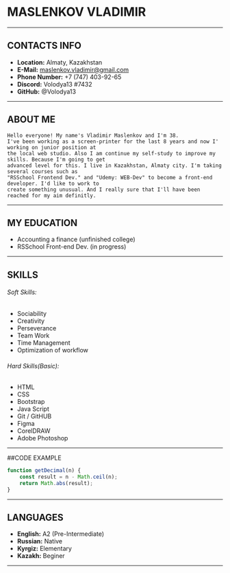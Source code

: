 # MASLENKOV  VLADIMIR 
---
## CONTACTS INFO
* __Location:__ Almaty, Kazakhstan
* __E-Mail:__ maslenkov.vladimir@gmail.com
* __Phone Number:__ +7 (747) 403-92-65
* __Discord:__ Volodya13 #7432
* __GitHub:__ @Volodya13
---
## ABOUT ME
```
Hello everyone! My name's Vladimir Maslenkov and I'm 38. 
I've been working as a screen-printer for the last 8 years and now I' working on junior position at 
the local web studio. Also I am continue my self-study to improve my skills. Because I'm going to get 
advanced level for this. I live in Kazakhstan, Almaty city. I'm taking several courses such as 
"RSSchool Frontend Dev." and "Udemy: WEB-Dev" to become a front-end developer. I'd like to work to 
create something unusual. And I really sure that I'll have been reached for my aim definitly.
```
---
## MY EDUCATION
* Accounting a finance (unfinished college)
* RSSchool Front-end Dev. (in progress)
---
## SKILLS
###### Soft Skills:
* Sociability
* Creativity
* Perseverance
* Team Work
* Time Management
* Optimization of workflow 
###### Hard Skills(Basic):
* HTML
* CSS
* Bootstrap
* Java Script
* Git / GitHUB
* Figma
* CorelDRAW
* Adobe Photoshop
---
##CODE EXAMPLE
```JavaScript
function getDecimal(n) { 
    const result = n - Math.ceil(n);
    return Math.abs(result);
}
```
---
## LANGUAGES
* __English:__ A2 (Pre-Intermediate)
* __Russian:__ Native
* __Kyrgiz:__ Elementary
* __Kazakh:__ Beginer
---
